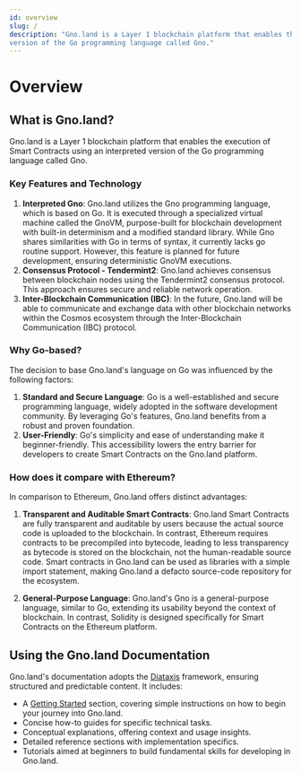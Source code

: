 ```yaml
---
id: overview
slug: /
description: "Gno.land is a Layer 1 blockchain platform that enables the execution of Smart Contracts using an interpreted
version of the Go programming language called Gno."
---
```


# Overview

## What is Gno.land?

Gno.land is a Layer 1 blockchain platform that enables the execution of Smart Contracts using an interpreted
version of the Go programming language called Gno.

### Key Features and Technology

1. **Interpreted Gno**: Gno.land utilizes the Gno programming language, which is based on Go. It is executed
   through a specialized virtual machine called the GnoVM, purpose-built for blockchain development with built-in
   determinism and a modified standard library. While Gno
   shares similarities with Go in terms of syntax, it currently lacks go routine support. However, this feature is
   planned for future development, ensuring deterministic GnoVM executions.
2. **Consensus Protocol - Tendermint2**: Gno.land achieves consensus between blockchain nodes using the Tendermint2
   consensus protocol. This approach ensures secure and reliable network operation.
3. **Inter-Blockchain Communication (IBC)**: In the future, Gno.land will be able to communicate and exchange data with
   other blockchain networks within the Cosmos ecosystem through the Inter-Blockchain Communication (IBC) protocol.

### Why Go-based?

The decision to base Gno.land's language on Go was influenced by the following factors:

1. **Standard and Secure Language**: Go is a well-established and secure programming language, widely adopted in the
   software development community. By leveraging Go's features, Gno.land benefits from a robust and proven foundation.
2. **User-Friendly**: Go's simplicity and ease of understanding make it beginner-friendly. This accessibility lowers the
   entry barrier for developers to create Smart Contracts on the Gno.land platform.

### How does it compare with Ethereum?

In comparison to Ethereum, Gno.land offers distinct advantages:

1. **Transparent and Auditable Smart Contracts**: Gno.land Smart Contracts are fully transparent and auditable by users
   because the actual source code is uploaded to the blockchain. In contrast, Ethereum requires contracts to be
   precompiled into bytecode, leading to less transparency as bytecode is stored on the blockchain, not the
   human-readable source code. Smart contracts in Gno.land can be used as libraries with a simple import statement, making
   Gno.land a defacto source-code repository for the ecosystem.

2. **General-Purpose Language**: Gno.land's Gno is a general-purpose language, similar to Go, extending its
   usability beyond the context of blockchain. In contrast, Solidity is designed specifically for Smart Contracts on the
   Ethereum platform.

## Using the Gno.land Documentation

Gno.land's documentation adopts the [Diataxis](https://diataxis.fr/) framework, ensuring structured and predictable content. It includes:
- A [Getting Started](getting-started/local-setup/local-setup.md) section, covering simple instructions on how to begin your journey into Gno.land.
- Concise how-to guides for specific technical tasks.
- Conceptual explanations, offering context and usage insights.
- Detailed reference sections with implementation specifics.
- Tutorials aimed at beginners to build fundamental skills for developing in Gno.land.
